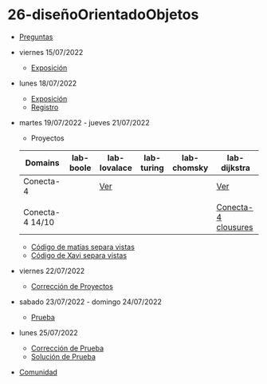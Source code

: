 # 26-diseñoOrientadoObjetos

- [Preguntas](https://escuela.it/master-programacion-diseno-software)
- viernes 15/07/2022
  - [Exposición](https://escuela.it/master-programacion-diseno-software)
- lunes 18/07/2022
  - [Exposición](https://escuela.it/master-programacion-diseno-software)
  - [Registro](https://forms.gle/3h54P6xcHMTabD96A)
- martes 19/07/2022 - jueves 21/07/2022
  - Proyectos
  
  |Domains|lab-boole|lab-lovalace|lab-turing|lab-chomsky|lab-dijkstra|
  |-------|---------|------------|----------|-----------|--------------|
  |  Conecta-4     |         |    [Ver](https://github.com/USantaTecla-ed-mpds/lab-lovalace/blob/master/4InRow/4inRowV0.6.js)        |          |           |     [Ver](https://github.com/USantaTecla-ed-mpds/lab-dijkstra/tree/master/tech-js-basada-objetos/Connect4withViewsV2)         |
  |       |         |            |          |           |              |
  |   Conecta-4 14/10    |         |            |          |           |      [Conecta-4 clousures](https://github.com/USantaTecla-ed-mpds/lab-dijkstra/blob/master/tech-js-basada-objetos/Connect4withViewsV2/connect4-v2.js)        | 

  - [Código de matías separa vistas](https://github.com/matiasWid/src/blob/master/game/connect4/models/app.js)
  - [Código de Xavi separa vistas](https://github.com/jumpering/connect4/blob/main/app.js)

- viernes 22/07/2022
  - [Corrección de Proyectos](https://escuela.it/master-programacion-diseno-software)
- sabado 23/07/2022 - domingo 24/07/2022
  - [Prueba](https://forms.gle/CDzhJ7fcSrvT7dQF8)
- lunes 25/07/2022
  - [Corrección de Prueba](https://escuela.it/master-programacion-diseno-software)
  - [Solución de Prueba](https://docs.google.com/spreadsheets/d/1Uwtqa5VdD5wK2X7eLgkS6_th16aPnsW8pa5Ft2TyLPo/edit#gid=0)
- [Comunidad](https://app.slack.com/client/T02S3KYD464/C02TFSQJQUX)
